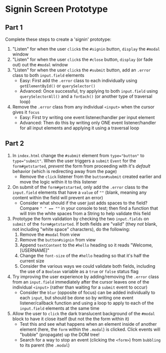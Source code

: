 # Signin Screen Prototype

## Part 1

Complete these steps to create a 'signin' prototype:

1. "Listen" for when the user `click`s the `#signin` button, `display` the `#modal` window
2. "Listen" for when the user `click`s the `#close` button, `display` (or fade out) out the `#modal` window
3. "Listen" for when the user `click`s the `#submit` button, add an `.error` class to both `input.field` elements
   - Easy: First add the `.error` class to each individually using `getElementById()` or `querySelector()`
   - Advanced: Once successful, try applying to both `input.field` using `querySelectorAll()` and a `forEach()` (or another type of traversal loop)
4. Remove the `.error` class from any individual `<input>` when the cursor gives it `focus`
   - Easy: First try writing one event listener/handler per input element
   - Advanced: Then do this by writing only ONE event listener/handler for all input elements and applying it using a traversal loop

## Part 2

1. In `index.html` change the `#submit` element from `type="button"` to `type="submit"`. When the user triggers a `submit` `Event` for the `form#getstarted`, _prevent_ the form from proceeding with it's _default_ behavior (which is redirecting away from the page)
   - Remove the `click` listener from the `button#submit` created earlier and move the logic within it to this listener
2. On submit of the `form#getstarted`, only add the `.error` class to the `input.field` elements that have a `value` of `""` (blank, meaning any content within the field will prevent an error)
   - Consider what should if the user just adds spaces to the field? Compare `" " == ""` in your console to test; then find a function that will _trim_ the white spaces from a String to help validate this field
3. Prototype the form validation by checking the two `input.fields` on `submit` of the `form#getstarted`. If both fields are "valid" (they _not_ blank, not including "white space" characters), do the following:
   1. Remove the `#modal` from view
   2. Remove the `button#signin` from view
   3. Append `textContent` to the `#hello` heading so it reads "Welcome, [USERNAME]"
   4. Change the `font-size` of the `#hello` heading so that it's half the current size
   5. Consider the various ways we could validate both fields, including the use of a `Boolean` variable as a `true` or `false` status flag
4. Try improving the user experience by adding/removing the `.error` class from an `input.field` immediately after the cursor leaves one of the individual `<input>` (rather than waiting for a `submit` event to occur)
   - Consider the `blur` (opposite of focus) can be added individually to each `input`, but should be done so by writing one event listener/callback function and using a loop to apply to each of the `input.field` elements at the same time
5. Allow the user to `click` the dark translucent background of the `#modal` block to have it close itself (but not the the form within it)
   - Test this and see what happens when an element inside of another element (here, the `form` within the `.modal`) is clicked. Click events will "bubble" (propagate) up the DOM tree! 
   - Search for a way to stop an event (clicking the `<form>`) from `bubbling` to its parent (the `.modal`)

